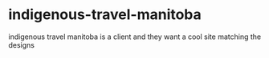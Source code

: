 # indigenous-travel-manitoba
indigenous travel manitoba is a client and they want a cool site matching the designs
